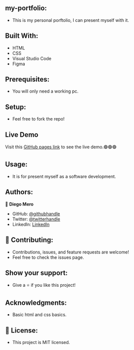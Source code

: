 ## my-portfolio:
 - This is my personal porftolio, I can present myself with it.
## Built With:
 - HTML
 - CSS
 - Visual Studio Code
 - Figma
## Prerequisites:
 - You will only need a working pc.
## Setup:
 - Feel free to fork the repo!
## Live Demo
Visit this [GitHub pages link](https://diegomero.github.io/my-portfolio/) to see the live demo.🟢🟢🟢
## Usage:
 - It is for present myself as a software development.
## Authors:
👤 **Diego Mero**
- GitHub: [@githubhandle](https://github.com/githubhandle)
- Twitter: [@twitterhandle](https://twitter.com/twitterhandle)
- LinkedIn: [LinkedIn](https://linkedin.com/in/linkedinhandle)
## 🤝 Contributing:
 - Contributions, issues, and feature requests are welcome!
 - Feel free to check the issues page.
## Show your support:
 - Give a ⭐️ if you like this project!
## Acknowledgments:
 - Basic html and css basics.
## 📝 License:
 - This project is MIT licensed.
